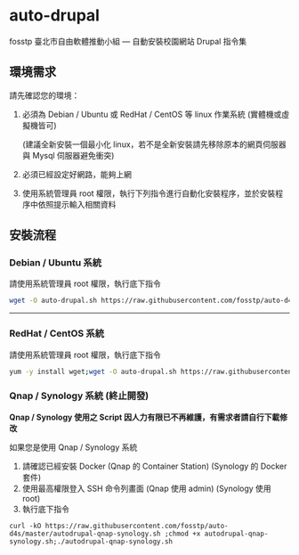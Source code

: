 # auto-drupal

fosstp 臺北市自由軟體推動小組 — 自動安裝校園網站 Drupal 指令集

## 環境需求

請先確認您的環境：

1. 必須為 Debian / Ubuntu 或 RedHat / CentOS 等 linux 作業系統 (實體機或虛擬機皆可)

   (建議全新安裝一個最小化 linux，若不是全新安裝請先移除原本的網頁伺服器與 Mysql 伺服器避免衝突)

2. 必須已經設定好網路，能夠上網

3. 使用系統管理員 root 權限，執行下列指令進行自動化安裝程序，並於安裝程序中依照提示輸入相關資料

## 安裝流程

### Debian / Ubuntu 系統

請使用系統管理員 root 權限，執行底下指令
```bash
wget -O auto-drupal.sh https://raw.githubusercontent.com/fosstp/auto-d4s/master/auto-drupal.sh;chmod +x auto-drupal.sh;./auto-drupal.sh
```

------------------------------------------------------------------------------------------------------------------
### RedHat / CentOS 系統

請使用系統管理員 root 權限，執行底下指令

```bash
yum -y install wget;wget -O auto-drupal.sh https://raw.githubusercontent.com/fosstp/auto-d4s/master/auto-drupal.sh;chmod +x auto-drupal.sh;./auto-drupal.sh
```

### Qnap / Synology 系統 (終止開發)

**Qnap / Synology 使用之 Script 因人力有限已不再維護，有需求者請自行下載修改**

如果您是使用 Qnap / Synology 系統

1. 請確認已經安裝 Docker (Qnap 的 Container Station) (Synology 的 Docker 套件)
2. 使用最高權限登入 SSH 命令列畫面 (Qnap 使用 admin) (Synology 使用 root)
3. 執行底下指令

```shell
curl -kO https://raw.githubusercontent.com/fosstp/auto-d4s/master/autodrupal-qnap-synology.sh ;chmod +x autodrupal-qnap-synology.sh;./autodrupal-qnap-synology.sh
```
